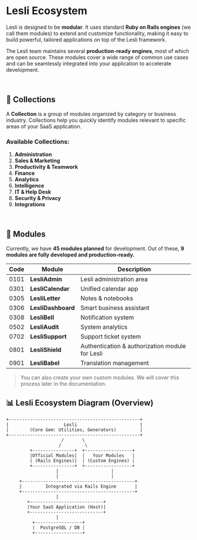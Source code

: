 # Lesli Ecosystem

Lesli is designed to be **modular**. It uses standard **Ruby on Rails engines** (we call them modules) to extend and customize functionality, making it easy to build powerful, tailored applications on top of the Lesli framework.

The Lesli team maintains several **production-ready engines**, most of which are open source. These modules cover a wide range of common use cases and can be seamlessly integrated into your application to accelerate development.


<br/>

## 📂 Collections

A **Collection** is a group of modules organized by category or business industry. Collections help you quickly identify modules relevant to specific areas of your SaaS application.

### Available Collections:

1. **Administration**  
2. **Sales & Marketing**  
3. **Productivity & Teamwork**  
4. **Finance**  
5. **Analytics**  
6. **Intelligence**  
7. **IT & Help Desk**  
8. **Security & Privacy**  
9. **Integrations**


<br/>

## 🧩 Modules

Currently, we have **45 modules planned** for development. Out of these, **9 modules are fully developed and production-ready.**

| Code  | Module        | Description                                        |
|-------|---------------|----------------------------------------------------|
| 0101  | **LesliAdmin**   | Lesli administration area                        |
| 0301  | **LesliCalendar** | Unified calendar app                            |
| 0305  | **LesliLetter**   | Notes & notebooks                                |
| 0306  | **LesliDashboard**| Smart business assistant                        |
| 0308  | **LesliBell**     | Notification system                              |
| 0502  | **LesliAudit**    | System analytics                                 |
| 0702  | **LesliSupport**  | Support ticket system                            |
| 0801  | **LesliShield**   | Authentication & authorization module for Lesli  |
| 0901  | **LesliBabel**    | Translation management                           |

> You can also create your own custom modules. We will cover this process later in the documentation.

## 📊 Lesli Ecosystem Diagram (Overview)

```
+--------------------------------------------------+
|                     Lesli                        |
|        (Core Gem: Utilities, Generators)         |
+--------------------------------------------------+
                     /       \
                    /         \
         +----------------+  +------------------+
         |Official Modules|  |   Your Modules   |
         | (Rails Engines)|  | (Custom Engines) |
         +----------------+  +------------------+
                   |                    |
                   |                    |
     +-------------------------------------------+
     |         Integrated via Rails Engine       |
     +-------------------------------------------+
                   |
        +----------------------------+
        |Your SaaS Application (Host)|
        +----------------------------+
                   |
          +------------------+
          |  PostgreSQL / DB |
          +------------------+

```
